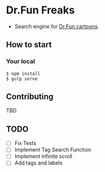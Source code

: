 # Dr.Fun Freaks

* Search engine for [Dr.Fun cartoons](http://www.ibiblio.org/Dave/).

## How to start

### Your local

```
$ npm install
$ gulp serve
```

## Contributing

TBD

## TODO

- [ ] Fix Tests
- [ ] Implement Tag Search Function
- [ ] Implement infinite scroll
- [ ] Add tags and labels
